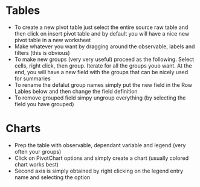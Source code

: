 # Tables #

-  To create a new pivot table just select the entire source raw table and then click on insert pivot table and by default you will have a nice new pivot table in a new worksheet
-  Make whatever you want by dragging around the observable, labels and filters (this is obvious)
-  To make new groups (very very useful) proceed as the following. Select cells, right click, then group. Iterate for all the groups youo want. At the end, you will have a new field with the groups that can be nicely used for summaries
-  To rename the defalut group names simply put the new field in the Row Lables below and then change the field definition
-  To remove grouped field simpy ungroup everything (by selecting the field you have grouped)

# Charts #

-  Prep the table with observable, dependant variable and legend (very often your groups) 
-  Click on PivotChart options and simply create a chart (usually colored chart works best)
-  Second axis is simply obtained by right clicking on the legend entry name and selecting the option
